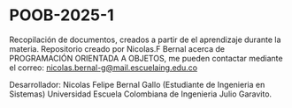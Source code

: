 # POOB-2025-1
Recopilación de documentos, creados a partir de  el aprendizaje durante la materia.
Repositorio creado por Nicolas.F Bernal acerca de PROGRAMACIÓN ORIENTADA A OBJETOS, me pueden contactar mediante el correo: 
nicolas.bernal-g@mail.escuelaing.edu.co

Desarrollador: Nicolas Felipe Bernal Gallo (Estudiante de Ingenieria en Sistemas) Universidad Escuela Colombiana de Ingenieria Julio Garavito.
